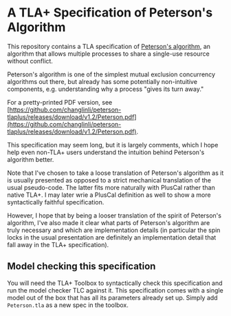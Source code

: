 # A TLA+ Specification of Peterson's Algorithm

This repository contains a TLA specification of [Peterson's
algorithm](https://en.wikipedia.org/wiki/Peterson%27s_algorithm), an algorithm
that allows multiple processes to share a single-use resource without conflict.

Peterson's algorithm is one of the simplest mutual exclusion concurrency 
algorithms out there, but already has some potentially non-intuitive components,
e.g. understanding why a process "gives its turn away."

For a pretty-printed PDF version, see 
[https://github.com/changlinli/peterson-tlaplus/releases/download/v1.2/Peterson.pdf](https://github.com/changlinli/peterson-tlaplus/releases/download/v1.2/Peterson.pdf).

This specification may seem long, but it is largely comments, which I hope help even non-TLA+ users
understand the intuition behind Peterson's algorithm better.

Note that I've chosen to take a loose translation of Peterson's algorithm as it
is usually presented as opposed to a strict mechanical translation of the usual
pseudo-code. The latter fits more naturally with PlusCal rather than native
TLA+. I may later wrie a PlusCal definition as well to show a more syntactically
faithful specification.

However, I hope that by being a looser translation of the spirit of Peterson's
algorithm, I've also made it clear what parts of Peterson's algorithm are truly
necessary and which are implementation details (in particular the spin locks in
the usual presentation are definitely an implementation detail that fall away in
the TLA+ specification).

## Model checking this specification

You will need the TLA+ Toolbox to syntactically check this specification and run
the model checker TLC against it. This specification comes with a single model
out of the box that has all its parameters already set up. Simply add
`Peterson.tla` as a new spec in the toolbox.
